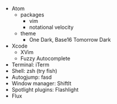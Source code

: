 * Atom
  * packages
    * vim
    * notational velocity
  * theme
    * One Dark, Base16 Tomorrow Dark
* Xcode
  * XVim
  * Fuzzy Autocomplete
* Terminal: iTerm
* Shell: zsh (try fish)
* Autogjump: fasd
* Window manager: ShiftIt
* Spotlight plugins: Flashlight
* Flux
